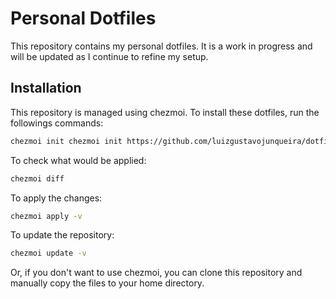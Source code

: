 # Personal Dotfiles

This repository contains my personal dotfiles. It is a work in progress and will be updated as I continue to refine my setup.

## Installation

This repository is managed using chezmoi. To install these dotfiles, run the followings commands:

```bash
chezmoi init chezmoi init https://github.com/luizgustavojunqueira/dotfiles.git
```

To check what would be applied:

```bash
chezmoi diff
```

To apply the changes:

```bash
chezmoi apply -v
```

To update the repository:

```bash
chezmoi update -v
```

Or, if you don't want to use chezmoi, you can clone this repository and manually copy the files to your home directory.
